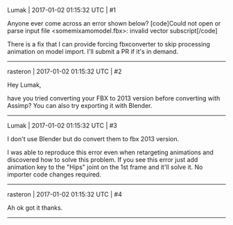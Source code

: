 Lumak | 2017-01-02 01:15:32 UTC | #1

Anyone ever come across an error shown below?
[code]Could not open or parse input file <somemixamomodel.fbx>: invalid vector<T> subscript[/code]

There is a fix that I can provide forcing fbxconverter to skip processing animation on model import. I'll submit a PR if it's in demand.

-------------------------

rasteron | 2017-01-02 01:15:32 UTC | #2

Hey Lumak,

have you tried converting your FBX to 2013 version before converting with Assimp? You can also try exporting it with Blender.

-------------------------

Lumak | 2017-01-02 01:15:32 UTC | #3

I don't use Blender but do convert them to fbx 2013 version.

I was able to reproduce this error even when retargeting animations and discovered how to solve this problem.  If you see this error just add animation key to the "Hips" joint on the 1st frame and it'll solve it.  No importer code changes required.

-------------------------

rasteron | 2017-01-02 01:15:32 UTC | #4

Ah ok got it thanks.

-------------------------

